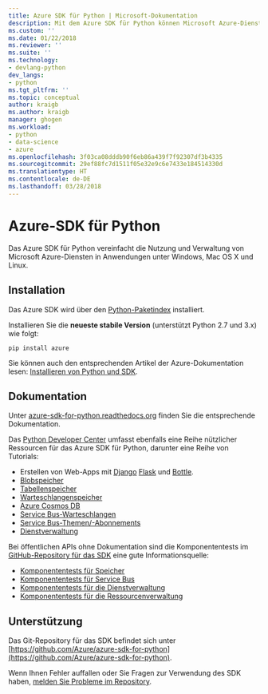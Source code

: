 ```yaml
---
title: Azure SDK für Python | Microsoft-Dokumentation
description: Mit dem Azure SDK für Python können Microsoft Azure-Dienste von Python-Anwendungen genutzt werden, die auf beliebigen Plattformen ausgeführt werden.
ms.custom: ''
ms.date: 01/22/2018
ms.reviewer: ''
ms.suite: ''
ms.technology:
- devlang-python
dev_langs:
- python
ms.tgt_pltfrm: ''
ms.topic: conceptual
author: kraigb
ms.author: kraigb
manager: ghogen
ms.workload:
- python
- data-science
- azure
ms.openlocfilehash: 3f03ca08dddb90f6eb86a439f7f92307df3b4335
ms.sourcegitcommit: 29ef88fc7d1511f05e32e9c6e7433e184514330d
ms.translationtype: HT
ms.contentlocale: de-DE
ms.lasthandoff: 03/28/2018
---
```

# <a name="azure-sdk-for-python"></a>Azure-SDK für Python

Das Azure SDK für Python vereinfacht die Nutzung und Verwaltung von Microsoft Azure-Diensten in Anwendungen unter Windows, Mac OS X und Linux.

## <a name="installation"></a>Installation

Das Azure SDK wird über den [Python-Paketindex](https://pypi.python.org/pypi/azure) installiert.

Installieren Sie die **neueste stabile Version** (unterstützt Python 2.7 und 3.x) wie folgt:

```command
pip install azure
```

Sie können auch den entsprechenden Artikel der Azure-Dokumentation lesen: [Installieren von Python und SDK](https://docs.microsoft.com/azure/python-how-to-install/).

## <a name="documentation"></a>Dokumentation

Unter [azure-sdk-for-python.readthedocs.org](http://azure-sdk-for-python.readthedocs.org/en/latest/index.html) finden Sie die entsprechende Dokumentation.

Das [Python Developer Center](http://azure.microsoft.com/develop/python/) umfasst ebenfalls eine Reihe nützlicher Ressourcen für das Azure SDK für Python, darunter eine Reihe von Tutorials:

- Erstellen von Web-Apps mit [Django](/azure/app-service-web/web-sites-python-create-deploy-django-app) [Flask](/azure/app-service-web/web-sites-python-create-deploy-flask-app) und [Bottle](/azure/app-service-web/web-sites-python-create-deploy-bottle-app).
- [Blobspeicher](/azure/storage/storage-python-how-to-use-blob-storage)
- [Tabellenspeicher](/azure/storage/storage-python-how-to-use-table-storage)
- [Warteschlangenspeicher](/azure/storage/storage-python-how-to-use-queue-storage)
- [Azure Cosmos DB](/azure/cosmos-db/sql-api-python-application)
- [Service Bus-Warteschlangen](/azure/service-bus-messaging/service-bus-python-how-to-use-queues)
- [Service Bus-Themen/-Abonnements](/azure/service-bus-messaging/service-bus-python-how-to-use-topics-subscriptions)
- [Dienstverwaltung](/azure/cloud-services/cloud-services-python-how-to-use-service-management)

Bei öffentlichen APIs ohne Dokumentation sind die Komponententests im [GitHub-Repository für das SDK](https://github.com/Azure/azure-sdk-for-python) eine gute Informationsquelle:

- [Komponententests für Speicher](https://github.com/Azure/azure-storage-python/tree/master/tests)
- [Komponententests für Service Bus](https://github.com/Azure/azure-sdk-for-python/tree/master/azure-servicebus/tests)
- [Komponententests für die Dienstverwaltung](https://github.com/Azure/azure-sdk-for-python/tree/master/azure-servicemanagement-legacy/tests)
- [Komponententests für die Ressourcenverwaltung](https://github.com/Azure/azure-sdk-for-python/tree/master/azure-mgmt/tests)

## <a name="support"></a>Unterstützung

Das Git-Repository für das SDK befindet sich unter [https://github.com/Azure/azure-sdk-for-python](https://github.com/Azure/azure-sdk-for-python).

Wenn Ihnen Fehler auffallen oder Sie Fragen zur Verwendung des SDK haben, [melden Sie Probleme im Repository](https://github.com/Azure/azure-sdk-for-python/issues).
